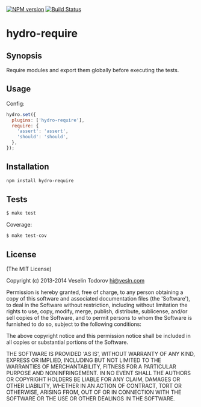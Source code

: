 [![NPM
version](https://badge.fury.io/js/hydro-require.png)](http://badge.fury.io/js/hydro-require)
[![Build Status](https://secure.travis-ci.org/hydrojs/hydro-require.png)](http://travis-ci.org/hydrojs/hydro-require)

# hydro-require

## Synopsis

Require modules and export them globally before executing the tests.

## Usage

Config:

```js
hydro.set({
  plugins: ['hydro-require'],
  require: {
    'assert': 'assert',
    'should': 'should',
  },
});
```

## Installation

```bash
npm install hydro-require
```

## Tests

```bash
$ make test
```

Coverage:

```bash
$ make test-cov
```

## License

(The MIT License)

Copyright (c) 2013-2014 Veselin Todorov <hi@vesln.com>

Permission is hereby granted, free of charge, to any person obtaining
a copy of this software and associated documentation files (the
'Software'), to deal in the Software without restriction, including
without limitation the rights to use, copy, modify, merge, publish,
distribute, sublicense, and/or sell copies of the Software, and to
permit persons to whom the Software is furnished to do so, subject to
the following conditions:

The above copyright notice and this permission notice shall be
included in all copies or substantial portions of the Software.

THE SOFTWARE IS PROVIDED 'AS IS', WITHOUT WARRANTY OF ANY KIND,
EXPRESS OR IMPLIED, INCLUDING BUT NOT LIMITED TO THE WARRANTIES OF
MERCHANTABILITY, FITNESS FOR A PARTICULAR PURPOSE AND NONINFRINGEMENT.
IN NO EVENT SHALL THE AUTHORS OR COPYRIGHT HOLDERS BE LIABLE FOR ANY
CLAIM, DAMAGES OR OTHER LIABILITY, WHETHER IN AN ACTION OF CONTRACT,
TORT OR OTHERWISE, ARISING FROM, OUT OF OR IN CONNECTION WITH THE
SOFTWARE OR THE USE OR OTHER DEALINGS IN THE SOFTWARE.
